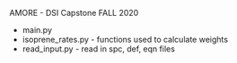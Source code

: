 AMORE - DSI Capstone FALL 2020
- main.py
- isoprene_rates.py - functions used to calculate weights
- read_input.py - read in spc, def, eqn files

